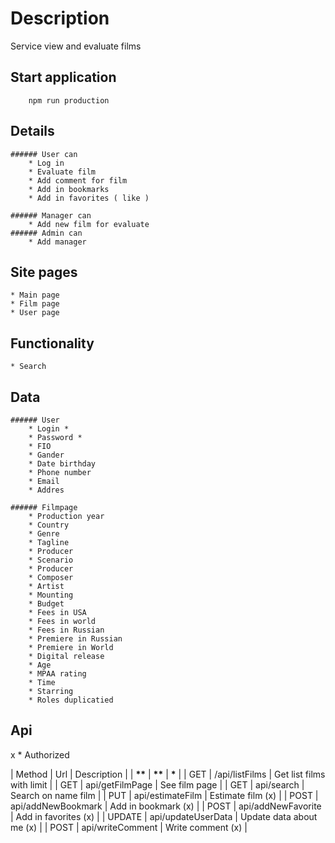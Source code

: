 # Description

Service view and evaluate films

## Start application

```
	npm run production
```

## Details

    ###### User can
    	* Log in
    	* Evaluate film
    	* Add comment for film
    	* Add in bookmarks
    	* Add in favorites ( like )

    ###### Manager can
    	* Add new film for evaluate
    ###### Admin can
    	* Add manager

## Site pages

    * Main page
    * Film page
    * User page

## Functionality

    * Search

## Data

    ###### User
    	* Login *
    	* Password *
    	* FIO
    	* Gander
    	* Date birthday
    	* Phone number
    	* Email
    	* Addres

    ###### Filmpage
    	* Production year
    	* Country
    	* Genre
    	* Tagline
    	* Producer
    	* Scenario
    	* Producer
    	* Composer
    	* Artist
    	* Mounting
    	* Budget
    	* Fees in USA
    	* Fees in world
    	* Fees in Russian
    	* Premiere in Russian
    	* Premiere in World
    	* Digital release
    	* Age
    	* MPAA rating
    	* Time
    	* Starring
    	* Roles duplicatied

## Api

x \* Authorized

| Method | Url | Description |
| **\*\*** | ********\*\********* | ************\************* |
| GET | /api/listFilms | Get list films with limit |
| GET | api/getFilmPage | See film page |
| GET | api/search | Search on name film |
| PUT | api/estimateFilm | Estimate film (x) |
| POST | api/addNewBookmark | Add in bookmark (x) |
| POST | api/addNewFavorite | Add in favorites (x) |
| UPDATE | api/updateUserData | Update data about me (x) |
| POST | api/writeComment | Write comment (x) |
